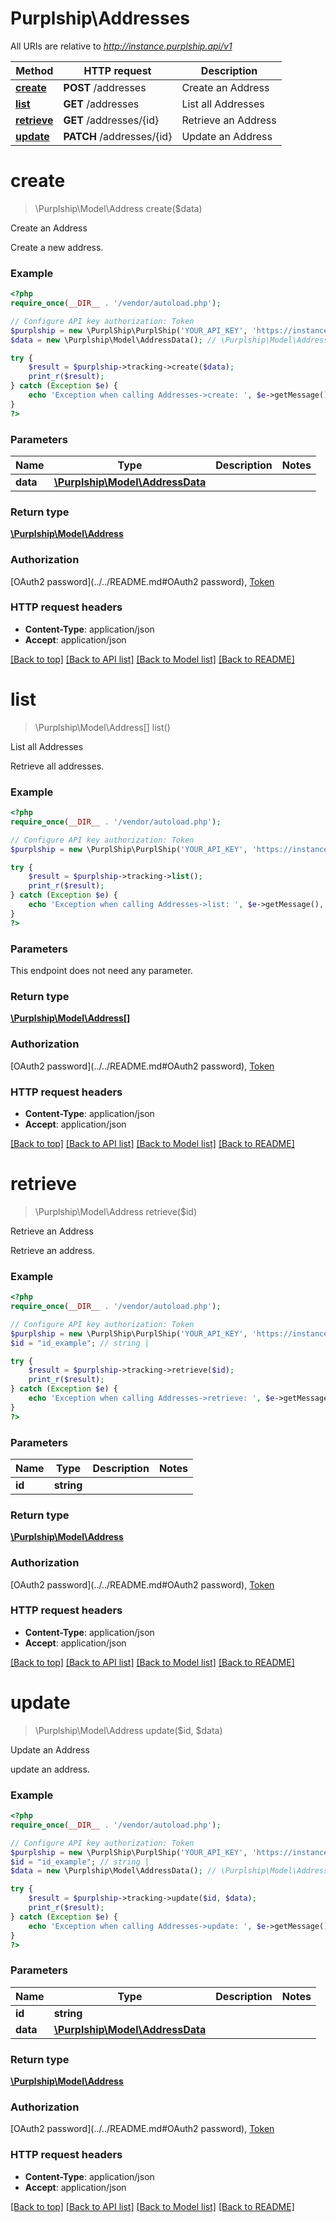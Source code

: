 # Purplship\Addresses

All URIs are relative to *http://instance.purplship.api/v1*

Method | HTTP request | Description
------------- | ------------- | -------------
[**create**](Addresses.md#create) | **POST** /addresses | Create an Address
[**list**](Addresses.md#list) | **GET** /addresses | List all Addresses
[**retrieve**](Addresses.md#retrieve) | **GET** /addresses/{id} | Retrieve an Address
[**update**](Addresses.md#update) | **PATCH** /addresses/{id} | Update an Address


# **create**
> \Purplship\Model\Address create($data)

Create an Address

Create a new address.

### Example
```php
<?php
require_once(__DIR__ . '/vendor/autoload.php');

// Configure API key authorization: Token
$purplship = new \PurplShip\PurplShip('YOUR_API_KEY', 'https://instance.purplship.api/v1');
$data = new \Purplship\Model\AddressData(); // \Purplship\Model\AddressData | 

try {
    $result = $purplship->tracking->create($data);
    print_r($result);
} catch (Exception $e) {
    echo 'Exception when calling Addresses->create: ', $e->getMessage(), PHP_EOL;
}
?>
```

### Parameters

Name | Type | Description  | Notes
------------- | ------------- | ------------- | -------------
 **data** | [**\Purplship\Model\AddressData**](../Model/AddressData.md)|  |

### Return type

[**\Purplship\Model\Address**](../Model/Address.md)

### Authorization

[OAuth2 password](../../README.md#OAuth2 password), [Token](../../README.md#Token)

### HTTP request headers

 - **Content-Type**: application/json
 - **Accept**: application/json

[[Back to top]](#) [[Back to API list]](../../README.md#documentation-for-api-endpoints) [[Back to Model list]](../../README.md#documentation-for-models) [[Back to README]](../../README.md)

# **list**
> \Purplship\Model\Address[] list()

List all Addresses

Retrieve all addresses.

### Example
```php
<?php
require_once(__DIR__ . '/vendor/autoload.php');

// Configure API key authorization: Token
$purplship = new \PurplShip\PurplShip('YOUR_API_KEY', 'https://instance.purplship.api/v1');

try {
    $result = $purplship->tracking->list();
    print_r($result);
} catch (Exception $e) {
    echo 'Exception when calling Addresses->list: ', $e->getMessage(), PHP_EOL;
}
?>
```

### Parameters
This endpoint does not need any parameter.

### Return type

[**\Purplship\Model\Address[]**](../Model/Address.md)

### Authorization

[OAuth2 password](../../README.md#OAuth2 password), [Token](../../README.md#Token)

### HTTP request headers

 - **Content-Type**: application/json
 - **Accept**: application/json

[[Back to top]](#) [[Back to API list]](../../README.md#documentation-for-api-endpoints) [[Back to Model list]](../../README.md#documentation-for-models) [[Back to README]](../../README.md)

# **retrieve**
> \Purplship\Model\Address retrieve($id)

Retrieve an Address

Retrieve an address.

### Example
```php
<?php
require_once(__DIR__ . '/vendor/autoload.php');

// Configure API key authorization: Token
$purplship = new \PurplShip\PurplShip('YOUR_API_KEY', 'https://instance.purplship.api/v1');
$id = "id_example"; // string | 

try {
    $result = $purplship->tracking->retrieve($id);
    print_r($result);
} catch (Exception $e) {
    echo 'Exception when calling Addresses->retrieve: ', $e->getMessage(), PHP_EOL;
}
?>
```

### Parameters

Name | Type | Description  | Notes
------------- | ------------- | ------------- | -------------
 **id** | **string**|  |

### Return type

[**\Purplship\Model\Address**](../Model/Address.md)

### Authorization

[OAuth2 password](../../README.md#OAuth2 password), [Token](../../README.md#Token)

### HTTP request headers

 - **Content-Type**: application/json
 - **Accept**: application/json

[[Back to top]](#) [[Back to API list]](../../README.md#documentation-for-api-endpoints) [[Back to Model list]](../../README.md#documentation-for-models) [[Back to README]](../../README.md)

# **update**
> \Purplship\Model\Address update($id, $data)

Update an Address

update an address.

### Example
```php
<?php
require_once(__DIR__ . '/vendor/autoload.php');

// Configure API key authorization: Token
$purplship = new \PurplShip\PurplShip('YOUR_API_KEY', 'https://instance.purplship.api/v1');
$id = "id_example"; // string | 
$data = new \Purplship\Model\AddressData(); // \Purplship\Model\AddressData | 

try {
    $result = $purplship->tracking->update($id, $data);
    print_r($result);
} catch (Exception $e) {
    echo 'Exception when calling Addresses->update: ', $e->getMessage(), PHP_EOL;
}
?>
```

### Parameters

Name | Type | Description  | Notes
------------- | ------------- | ------------- | -------------
 **id** | **string**|  |
 **data** | [**\Purplship\Model\AddressData**](../Model/AddressData.md)|  |

### Return type

[**\Purplship\Model\Address**](../Model/Address.md)

### Authorization

[OAuth2 password](../../README.md#OAuth2 password), [Token](../../README.md#Token)

### HTTP request headers

 - **Content-Type**: application/json
 - **Accept**: application/json

[[Back to top]](#) [[Back to API list]](../../README.md#documentation-for-api-endpoints) [[Back to Model list]](../../README.md#documentation-for-models) [[Back to README]](../../README.md)

